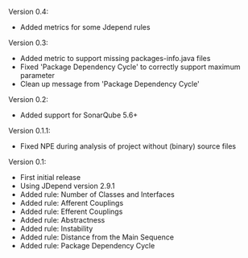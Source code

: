 Version 0.4:
 - Added metrics for some Jdepend rules

Version 0.3:
 - Added metric to support missing packages-info.java files
 - Fixed 'Package Dependency Cycle' to correctly support maximum parameter
 - Clean up message from 'Package Dependency Cycle'

Version 0.2:
 - Added support for SonarQube 5.6+
 
Version 0.1.1:
 - Fixed NPE during analysis of project without (binary) source files

Version 0.1:
 - First initial release
 - Using JDepend version 2.9.1
 - Added rule: Number of Classes and Interfaces
 - Added rule: Afferent Couplings
 - Added rule: Efferent Couplings
 - Added rule: Abstractness
 - Added rule: Instability
 - Added rule: Distance from the Main Sequence
 - Added rule: Package Dependency Cycle
 
